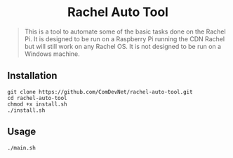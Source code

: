 <h1 align="center"> Rachel Auto Tool </h1>

> This is a tool to automate some of the basic tasks done on the Rachel Pi. It is designed to be run on a Raspberry Pi running the CDN Rachel but will still work on any Rachel OS. It is not designed to be run on a Windows machine.

## Installation
```
git clone https://github.com/ComDevNet/rachel-auto-tool.git
cd rachel-auto-tool
chmod +x install.sh
./install.sh
``` 

## Usage
```
./main.sh
```
